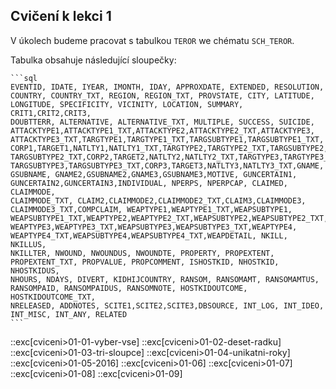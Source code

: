 ## Cvičení k lekci 1

V úkolech budeme pracovat s tabulkou `TEROR` we chématu `SCH_TEROR`.

Tabulka obsahuje následující sloupečky:

    ```sql
    EVENTID, IDATE, IYEAR, IMONTH, IDAY, APPROXDATE, EXTENDED, RESOLUTION,
    COUNTRY, COUNTRY_TXT, REGION, REGION_TXT, PROVSTATE, CITY, LATITUDE,
    LONGITUDE, SPECIFICITY, VICINITY, LOCATION, SUMMARY, CRIT1,CRIT2,CRIT3,
    DOUBTTERR, ALTERNATIVE, ALTERNATIVE_TXT, MULTIPLE, SUCCESS, SUICIDE,
    ATTACKTYPE1,ATTACKTYPE1_TXT,ATTACKTYPE2,ATTACKTYPE2_TXT,ATTACKTYPE3,
    ATTACKTYPE3_TXT,TARGTYPE1,TARGTYPE1_TXT,TARGSUBTYPE1,TARGSUBTYPE1_TXT,
    CORP1,TARGET1,NATLTY1,NATLTY1_TXT,TARGTYPE2,TARGTYPE2_TXT,TARGSUBTYPE2,
    TARGSUBTYPE2_TXT,CORP2,TARGET2,NATLTY2,NATLTY2_TXT,TARGTYPE3,TARGTYPE3_TXT,
    TARGSUBTYPE3,TARGSUBTYPE3_TXT,CORP3,TARGET3,NATLTY3,NATLTY3_TXT,GNAME,
    GSUBNAME, GNAME2,GSUBNAME2,GNAME3,GSUBNAME3,MOTIVE, GUNCERTAIN1,
    GUNCERTAIN2,GUNCERTAIN3,INDIVIDUAL, NPERPS, NPERPCAP, CLAIMED, CLAIMMODE,
    CLAIMMODE_TXT, CLAIM2,CLAIMMODE2,CLAIMMODE2_TXT,CLAIM3,CLAIMMODE3,
    CLAIMMODE3_TXT,COMPCLAIM, WEAPTYPE1,WEAPTYPE1_TXT,WEAPSUBTYPE1,
    WEAPSUBTYPE1_TXT,WEAPTYPE2,WEAPTYPE2_TXT,WEAPSUBTYPE2,WEAPSUBTYPE2_TXT,
    WEAPTYPE3,WEAPTYPE3_TXT,WEAPSUBTYPE3,WEAPSUBTYPE3_TXT,WEAPTYPE4,
    WEAPTYPE4_TXT,WEAPSUBTYPE4,WEAPSUBTYPE4_TXT,WEAPDETAIL, NKILL, NKILLUS,
    NKILLTER, NWOUND, NWOUNDUS, NWOUNDTE, PROPERTY, PROPEXTENT,
    PROPEXTENT_TXT, PROPVALUE, PROPCOMMENT, ISHOSTKID, NHOSTKID, NHOSTKIDUS,
    NHOURS, NDAYS, DIVERT, KIDHIJCOUNTRY, RANSOM, RANSOMAMT, RANSOMAMTUS,
    RANSOMPAID, RANSOMPAIDUS, RANSOMNOTE, HOSTKIDOUTCOME, HOSTKIDOUTCOME_TXT,
    NRELEASED, ADDNOTES, SCITE1,SCITE2,SCITE3,DBSOURCE, INT_LOG, INT_IDEO,
    INT_MISC, INT_ANY, RELATED
    ```

::exc[cviceni>01-01-vyber-vse]
::exc[cviceni>01-02-deset-radku]
::exc[cviceni>01-03-tri-sloupce]
::exc[cviceni>01-04-unikatni-roky]
::exc[cviceni>01-05-2016]
::exc[cviceni>01-06]
::exc[cviceni>01-07]
::exc[cviceni>01-08]
::exc[cviceni>01-09]
